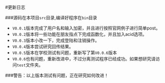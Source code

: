 #更新日志

###源码在本项目`src`目录,编译好程序在`bin`目录

- `V0.0.1`版本完成了用户名和输入加密，并且进行按照官网例子进行简单post。
- `V0.0.2`版本将一些功能在朋友指点下完成函数化，并且加入acid选项。
- `V0.0.3`版本小改一下，完成登陆和注销操作。
- `V0.0.4`版本尝试研究回传结果。
- `V0.0.5`版本在学校测试有问题，重新写了第`V0.0.6`版本
- `V0.0.6`也有问题，重新改进中，不过分离测试程序已经成功。如果想研究请访问`test`文件夹。

###警告：以上版本测试有问题，正在研究如何改进！
